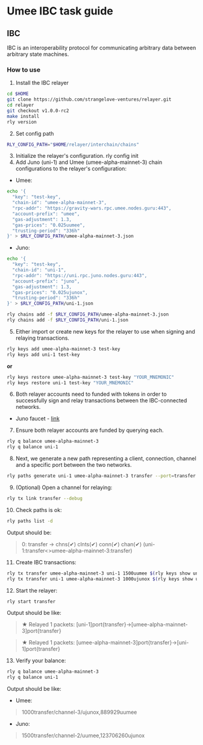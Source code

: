 # Umee IBC task guide

## IBC
IBC is an interoperability protocol for communicating arbitrary data between arbitrary state machines.
### How to use
1. Install the IBC relayer
```bash
cd $HOME
git clone https://github.com/strangelove-ventures/relayer.git
cd relayer
git checkout v1.0.0-rc2
make install
rly version
```
2. Set config path
```bash
RLY_CONFIG_PATH="$HOME/relayer/interchain/chains"
```
3. Initialize the relayer's configuration.
rly config init
4. Add Juno (uni-1) and Umee (umee-alpha-mainnet-3) chain configurations to the relayer's configuration:
  - Umee:
  ```bash
  echo '{
    "key": "test-key",
    "chain-id": "umee-alpha-mainnet-3",
    "rpc-addr": "https://gravity-wars.rpc.umee.nodes.guru:443",
    "account-prefix": "umee",
    "gas-adjustment": 1.3,
    "gas-prices": "0.025uumee",
    "trusting-period": "336h"
  }' > $RLY_CONFIG_PATH/umee-alpha-mainnet-3.json
  ```
  - Juno:
  ```bash
  echo '{
    "key": "test-key",
    "chain-id": "uni-1",
    "rpc-addr": "https://uni.rpc.juno.nodes.guru:443",
    "account-prefix": "juno",
    "gas-adjustment": 1.3,
    "gas-prices": "0.025ujunox",
    "trusting-period": "336h"
  }' > $RLY_CONFIG_PATH/uni-1.json
  ```
  ```bash
  rly chains add -f $RLY_CONFIG_PATH/umee-alpha-mainnet-3.json
  rly chains add -f $RLY_CONFIG_PATH/uni-1.json
  ```
5. Either import or create new keys for the relayer to use when signing and relaying transactions.
```bash
rly keys add umee-alpha-mainnet-3 test-key
rly keys add uni-1 test-key
```
**or**
```bash
rly keys restore umee-alpha-mainnet-3 test-key "YOUR_MNEMONIC"
rly keys restore uni-1 test-key "YOUR_MNEMONIC"
```
6. Both relayer accounts need to funded with tokens in order to successfully sign and relay transactions between the IBC-connected networks.
  - Juno faucet - [link](https://discord.gg/6krUB8QtCC)
7. Ensure both relayer accounts are funded by querying each.
```bash
rly q balance umee-alpha-mainnet-3
rly q balance uni-1
```
8. Next, we generate a new path representing a client, connection, channel and a specific port between the two networks.
```bash
rly paths generate uni-1 umee-alpha-mainnet-3 transfer --port=transfer
```
9. (Optional) Open a channel for relaying:
```bash
rly tx link transfer --debug
```
10. Check paths is ok:
```bash
rly paths list -d
```
Output should be:
> 0: transfer             -> chns(✔) clnts(✔) conn(✔) chan(✔) (uni-1:transfer<>umee-alpha-mainnet-3:transfer)
11. Create IBC transactions:
```bash
rly tx transfer umee-alpha-mainnet-3 uni-1 1500uumee $(rly keys show uni-1 test-key) --path transfer
rly tx transfer uni-1 umee-alpha-mainnet-3 1000ujunox $(rly keys show umee-alpha-mainnet-3 test-key) --path transfer
```
12. Start the relayer:
```bash
rly start transfer
```
Output should be like:
> ★ Relayed 1 packets: [uni-1]port{transfer}->[umee-alpha-mainnet-3]port{transfer}

> ★ Relayed 1 packets: [umee-alpha-mainnet-3]port{transfer}->[uni-1]port{transfer}
13. Verify your balance:
```bash
rly q balance umee-alpha-mainnet-3
rly q balance uni-1
```
Output should be like:
 - Umee:
 > 1000transfer/channel-3/ujunox,889929uumee
 - Juno:
 > 1500transfer/channel-2/uumee,123706260ujunox

